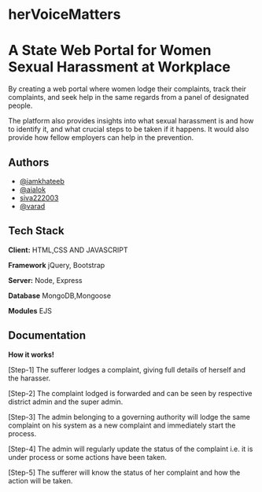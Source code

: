 # herVoiceMatters

# A State Web Portal for Women Sexual Harassment at Workplace

By creating a web portal where women lodge their complaints, track
their complaints, and seek help in the same regards from a panel of
designated people.

The platform also provides insights into what sexual harassment is
and how to identify it, and what crucial steps to be taken if it
happens. It would also provide how fellow employers can help in the
prevention.


## Authors

- [@iamkhateeb](https://github.com/imkhateeb)
- [@aialok](https://github.com/aialok)
- [siva222003](https://github.com/siva222003)
- [@varad](https://github.com/aialok)


## Tech Stack

**Client:** HTML,CSS AND JAVASCRIPT

**Framework** jQuery, Bootstrap

**Server:** Node, Express

**Database** MongoDB,Mongoose

**Modules** EJS




## Documentation

**How it works!**

[Step-1] The sufferer lodges a complaint, giving full details of herself and the harasser.

[Step-2] The complaint lodged is forwarded and can be seen by respective district admin and the super admin.

[Step-3] The admin belonging to a governing authority will lodge the same complaint on his system as a new complaint and immediately start the process.

[Step-4] The admin will regularly update the status of the complaint i.e. it is under process or some actions have been taken.

[Step-5] The sufferer will know the status of her complaint and how the action will be taken.
